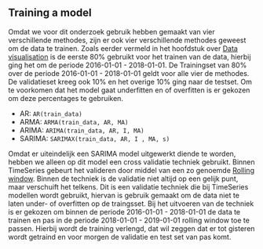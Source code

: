 ## Training a model

Omdat we voor dit onderzoek gebruik hebben gemaakt van vier verschillende methodes, zijn er ook vier verschillende methodes geweest om de data te trainen.
Zoals eerder vermeld in het hoofdstuk over [Data visualisation](https://github.com/Emir-Acikgoz-50/Minor-Data-Science/blob/main/Data%20Preprocessing%20hoofdstuk/Data%20Visualization.md) is de eerste 80% gebruikt voor het trainen van de data, hierbij ging het om de periode 2016-01-01 - 2018-01-01.
De Trainingset van 80% over de periode 2016-01-01 - 2018-01-01 geldt voor alle vier de methodes. De validatieset kreeg ook 10% en het overige 10% ging naar de testset. Om te voorkomen dat het model gaat underfitten en of overfitten is er gekozen om deze percentages te gebruiken.


* AR: `AR(train_data)`
* ARMA: `ARMA(train_data, AR, MA)`
* ARIMA: `ARIMA(train_data, AR, I, MA)`
* SARIMA: `SARIMAX(train_data, AR, I , MA, s)`

Omdat er uiteindelijk een SARIMA model uitgewerkt diende te worden, hebben we alleen op dit model een cross validatie techniek gebruikt. Binnen TimeSeries gebeurt het valideren door middel van een zo genoemde [Rolling window](). Binnen de techniek is de validatie niet altijd op een gelijk punt, maar verschuift het telkens. Dit is een validatie techniek die bij TimeSeries modellen wordt gebruikt, hiervan is gebruik  gemaakt om de data niet te laten under- of overfitten op de traingsset. Bij het uitvoeren van de techniek is er gekozen om binnen de periode 2016-01-01 - 2018-01-01 de data te trainen en pas in de periode 2018-01-01 - 2019-01-01 rolling window toe te passen. Hierbij wordt de training verlengd, dat wil zeggen dat er tot gisteren wordt getraind en voor morgen de validatie en test set van pas komt.




